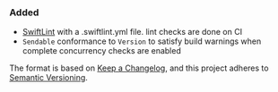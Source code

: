 ### Added

- [SwiftLint](https://github.com/realm/SwiftLint) with a .swiftlint.yml file. lint checks are done on CI
- `Sendable` conformance to `Version` to satisfy build warnings when complete concurrency checks are enabled

The format is based on [Keep a Changelog](https://keepachangelog.com/en/1.0.0/), and this project adheres to [Semantic Versioning](https://semver.org/spec/v2.0.0.html).

